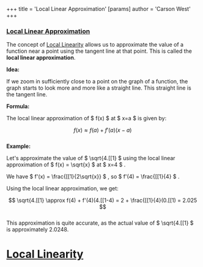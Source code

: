 +++
 title = 'Local Linear Approximation'
[params]
	author = 'Carson West'
+++
### [Local Linear Approximation](./../local-linear-approximation/) 
The concept of [Local Linearity](./../local-linearity/) allows us to approximate the value of a function near a point using the tangent line at that point. This is called the **local linear approximation**.

**Idea:**

If we zoom in sufficiently close to a point on the graph of a function, the graph starts to look more and more like a straight line. This straight line is the tangent line.

**Formula:**

The local linear approximation of  $ f(x) $  at  $ x=a $  is given by:

 $$ f(x) \approx f(a) + f'(a)(x-a) $$  
**Example:**

Let's approximate the value of  $ \sqrt{4.[[1} $  using the local linear approximation of  $ f(x) = \sqrt{x} $  at  $ x=4 $ .

We have  $ f'(x) = \frac{[[1}{2\sqrt{x}} $ , so  $ f'(4) = \frac{[[1}{4} $ . 

Using the local linear approximation, we get:

 $$ \sqrt{4.[[1} \approx f(4) + f'(4)(4.[[1-4) = 2 + \frac{[[1}{4}(0.[[1) = 2.025 $$  
This approximation is quite accurate, as the actual value of  $ \sqrt{4.[[1} $  is approximately 2.0248.

# [Local Linearity](./../local-linearity/)